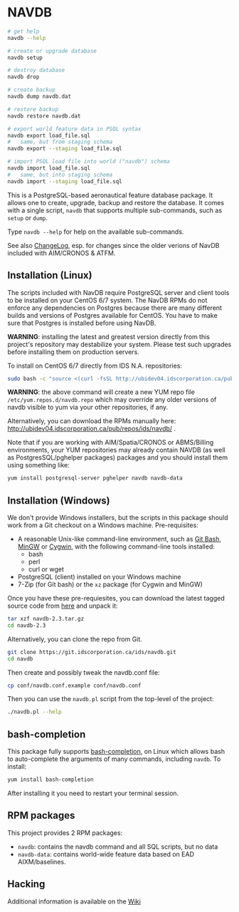 # NAVDB

```bash
# get help
navdb --help

# create or upgrade database
navdb setup

# destroy database
navdb drop

# create backup
navdb dump navdb.dat

# restore backup
navdb restore navdb.dat

# export world feature data in PSQL syntax
navdb export load_file.sql
#   same, but from staging schema
navdb export --staging load_file.sql

# import PSQL load file into world ("navdb") schema
navdb import load_file.sql
#   same, but into staging schema
navdb import --staging load_file.sql
```

This is a PostgreSQL-based aeronautical feature database package. It allows one
to create, upgrade, backup and restore the database. It comes with a single
script, ``navdb`` that supports multiple sub-commands, such as ``setup`` or
``dump``.

Type ``navdb --help`` for help on the available sub-commands.

See also [ChangeLog](ChangeLog.md), esp. for changes since the older verions
of NavDB included with AIM/CRONOS & ATFM.

## Installation (Linux)

The scripts included with NavDB require PostgreSQL server and client tools to
be installed on your CentOS 6/7 system. The NavDB RPMs do not enforce any
dependencies on Postgres because there are many different builds and versions
of Postgres available for CentOS. You have to make sure that Postgres is
installed before using NavDB.

__WARNING__: installing the latest and greatest version directly from this
project's repository may destabilize your system. Please test such upgrades
before installing them on production servers.

To install on CentOS 6/7 directly from IDS N.A. repositories:

```bash
sudo bash -c "source <(curl -fsSL http://ubidev04.idscorporation.ca/pub/repos/ids/navdb/bootstrap.sh)"
```

__WARNING__: the above command will create a new YUM repo file
``/etc/yum.repos.d/navdb.repo`` which may override any older
versions of navdb visible to yum via your other repositories, if
any.

Alternatively, you can download the RPMs manually here:
http://ubidev04.idscorporation.ca/pub/repos/ids/navdb/ .

Note that if you are working with AIM/Spatia/CRONOS or ABMS/Billing
environments, your YUM repositories may already contain NAVDB (as well as
PostgresSQL/pghelper packages) packages and you should install them using
something like:

```bash
yum install postgresql-server pghelper navdb navdb-data
```

## Installation (Windows)

We don't provide Windows installers, but the scripts in this package
should work from a Git checkout on a Windows machine. Pre-requisites:

- A reasonable Unix-like command-line environment, such as
  [Git Bash](https://git-scm.com/), [MinGW](http://www.mingw.org/) or
  [Cygwin](https://www.cygwin.com/), with the following command-line tools
  installed:
  - bash
  - perl
  - curl or wget
- PostgreSQL (client) installed on your Windows machine
- 7-Zip (for Git bash) or the ``xz`` package (for Cygwin and MinGW)

Once you have these pre-requiesites, you can download the latest tagged
source code from [here](http://ubidev04.idscorporation.ca/pub/repos/ids/navdb/tar/)
and unpack it:

```bash
tar xzf navdb-2.3.tar.gz
cd navdb-2.3
```

Alternatively, you can clone the repo from Git.

```bash
git clone https://git.idscorporation.ca/ids/navdb.git
cd navdb
```

Then create and possibly tweak the navdb.conf file:
```bash
cp conf/navdb.conf.example conf/navdb.conf
```

Then you can use the ``navdb.pl`` script from the top-level of the project:
```bash
./navdb.pl --help
```

## bash-completion

This package fully supports [bash-completion](https://github.com/scop/bash-completion),
on Linux which allows bash to auto-complete the arguments of many commands,
including ``navdb``. To install:

```bash
yum install bash-completion
```
After installing it you need to restart your terminal session.


## RPM packages
This project provides 2 RPM packages:
- ``navdb``: contains the navdb command and all SQL scripts, but no data
- ``navdb-data``: contains world-wide feature data based on EAD
  AIXM/baselines.

## Hacking

Additional information is available on the [Wiki](https://git.idscorporation.ca/ids/navdb/wikis/home)